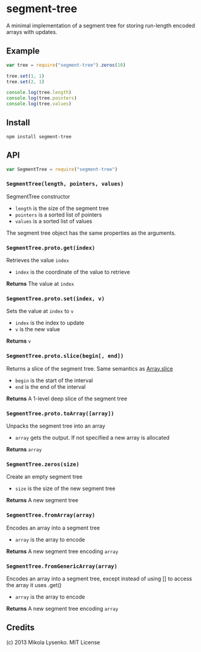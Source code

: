 segment-tree
============
A minimal implementation of a segment tree for storing run-length encoded arrays with updates.

## Example

```javascript
var tree = require("segment-tree").zeros(10)

tree.set(1, 1)
tree.set(2, 1)

console.log(tree.length)
console.log(tree.pointers)
console.log(tree.values)
```

## Install

    npm install segment-tree

## API

```javascript
var SegmentTree = require("segment-tree")
```

### `SegmentTree(length, pointers, values)`
SegmentTree constructor

* `length` is the size of the segment tree
* `pointers` is a sorted list of pointers
* `values` is a sorted list of values

The segment tree object has the same properties as the arguments.

### `SegmentTree.proto.get(index)`
Retrieves the value `index`

* `index` is the coordinate of the value to retrieve

**Returns** The value at `index`

### `SegmentTree.proto.set(index, v)`
Sets the value at `index` to `v`

* `index` is the index to update
* `v` is the new value

**Returns** `v`

### `SegmentTree.proto.slice(begin[, end])`
Returns a slice of the segment tree.  Same semantics as [Array.slice](https://developer.mozilla.org/en-US/docs/Web/JavaScript/Reference/Global_Objects/Array/slice)

* `begin` is the start of the interval
* `end` is the end of the interval

**Returns** A 1-level deep slice of the segment tree

### `SegmentTree.proto.toArray([array])`
Unpacks the segment tree into an array

* `array` gets the output.  If not specified a new array is allocated

**Returns** `array`

### `SegmentTree.zeros(size)`
Create an empty segment tree

* `size` is the size of the new segment tree

**Returns** A new segment tree

### `SegmentTree.fromArray(array)`
Encodes an array into a segment tree

* `array` is the array to encode

**Returns** A new segment tree encoding `array`

### `SegmentTree.fromGenericArray(array)`
Encodes an array into a segment tree, except instead of using [] to access the array it uses .get()

* `array` is the array to encode

**Returns** A new segment tree encoding `array`

## Credits
(c) 2013 Mikola Lysenko. MIT License